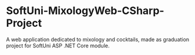 # SoftUni-MixologyWeb-CSharp-Project
A web application dedicated to mixology and cocktails, made as graduation project for SoftUni ASP .NET Core module.
